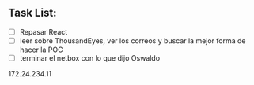 ## Task List:
- [ ] Repasar React
- [ ] leer sobre ThousandEyes, ver los correos y buscar la mejor forma de hacer la POC
- [ ] terminar el netbox con lo que dijo Oswaldo

172.24.234.11